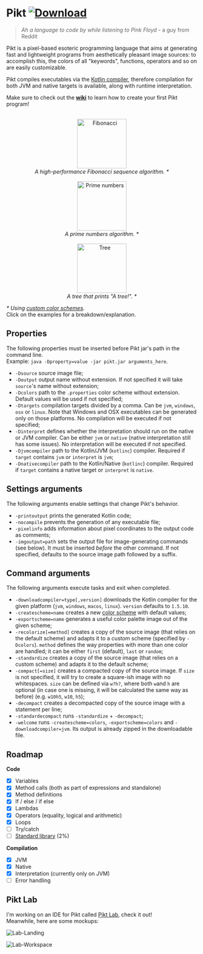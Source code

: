# Pikt [![Download](https://img.shields.io/badge/Download%20latest-snapshot-blue.svg)](https://nightly.link/iAmGio/pikt/workflows/maven/master/pikt.zip)

> _Ah a language to code by while listening to Pink Floyd_ - a guy from Reddit

Pikt is a pixel-based esoteric programming language that aims at generating fast and lightweight programs from aesthetically pleasant image sources: to accomplish this, the colors of all "keywords", functions, operators and so on are easily customizable.
  
Pikt compiles executables via the [Kotlin compiler](https://kotlinlang.org/docs/command-line.html), therefore compilation for both JVM and native targets is available, along with runtime interpretation.

Make sure to check out the **[wiki](https://github.com/iAmGio/pikt/wiki)** to learn how to create your first Pikt program! 

<p align="center">
  <br>
  <a href="https://github.com/iAmGio/pikt/wiki/Fibonacci:-breakdown">
    <img width="130" src="https://i.imgur.com/1KFhhic.png" alt="Fibonacci" /><br>
  </a>
  <i>A high-performance Fibonacci sequence algorithm. *</i>
  <br><br>
  <a href="https://github.com/iAmGio/pikt/wiki/Prime-numbers:-breakdown">
    <img width="130" src="https://i.imgur.com/LFYekAD.png" alt="Prime numbers" /><br>
  </a>
  <i>A prime numbers algorithm. *</i>
  <br><br>
  <a href="https://github.com/iAmGio/pikt/wiki/Tree:-breakdown">
    <img width="130" src="https://i.imgur.com/aKg4I59.png" alt="Tree" /><br></a>
  <i>A tree that prints "A tree!". *</i>
</p>

_* Using [custom color schemes](https://github.com/iAmGio/pikt/blob/master/src/test/resources/schemes)._  
Click on the examples for a breakdown/explanation.

## Properties
The following properties must be inserted before Pikt jar's path in the command line.  
Example: `java -Dproperty=value -jar pikt.jar arguments_here`.  

- `-Dsource` source image file;
- `-Doutput` output name without extension. If not specified it will take `source`'s name without extension;
- `-Dcolors` path to the `.properties` color scheme without extension. Default values will be used if not specified;
- `-Dtargets` compilation targets divided by a comma. Can be `jvm`, `windows`, `osx` or `linux`. Note that Windows and OSX executables can be generated only on those platforms. No compilation will be executed if not specified;
- `-Dinterpret` defines whether the interpretation should run on the native or JVM compiler. Can be either `jvm` or `native` (native interpretation still has some issues). No interpretation will be executed if not specified.
- `-Djvmcompiler` path to the Kotlin/JVM (`kotlinc`) compiler. Required if `target` contains `jvm` or `interpret` is `jvm`;
- `-Dnativecompiler` path to the Kotlin/Native (`kotlinc`) compiler. Required if `target` contains a native target or `interpret` is `native`.

## Settings arguments

The following arguments enable settings that change Pikt's behavior.

- `-printoutput` prints the generated Kotlin code;
- `-nocompile` prevents the generation of any executable file;
- `-pixelinfo` adds information about pixel coordinates to the output code as comments;
- `-imgoutput=path` sets the output file for image-generating commands (see below). It must be inserted _before_ the other command. If not specified, defaults to the source image path followed by a suffix.

## Command arguments

The following arguments execute tasks and exit when completed.

- `-downloadcompiler=type[,version]` downloads the Kotlin compiler for the given platform (`jvm`, `windows`, `macos`, `linux`). `version` defaults to `1.5.10`.
- `-createscheme=name` creates a new [color scheme](https://github.com/iAmGio/pikt/blob/master/src/main/resources/properties/colors.properties) with default values;
- `-exportscheme=name` generates a useful color palette image out of the given scheme;
- `-recolorize[=method]` creates a copy of the source image (that relies on the default scheme) and adapts it to a custom scheme (specified by `-Dcolors`). `method` defines the way properties with more than one color are handled; it can be either `first` (default), `last` or `random`;
- `-standardize` creates a copy of the source image (that relies on a custom scheme) and adapts it to the default scheme;
- `-compact[=size]` creates a compacted copy of the source image. If `size` is not specified, it will try to create a square-ish image with no whitespaces. `size` can be defined via `w?h?`, where both `w`and `h` are optional (in case one is missing, it will be calculated the same way as before) (e.g. `w10h5`, `w10`, `h5`);
- `-decompact` creates a decompacted copy of the source image with a statement per line;
- `-standardecompact` runs `-standardize` + `-decompact`;
- `-welcome` runs `-createscheme=colors`, `-exportscheme=colors` and `-downloadcompiler=jvm`. Its output is already zipped in the downloadable file. 

## Roadmap

**Code**
- [x] Variables
- [x] Method calls (both as part of expressions and standalone)
- [x] Method definitions
- [x] If / else / if else
- [x] Lambdas
- [x] Operators (equality, logical and arithmetic)
- [x] Loops
- [ ] Try/catch
- [ ] [Standard library](https://github.com/iAmGio/pikt/tree/master/src/main/resources/pikt.stdlib) (2%)

**Compilation**
- [x] JVM
- [x] Native
- [x] Interpretation (currently only on JVM)
- [ ] Error handling

## Pikt Lab

I'm working on an IDE for Pikt called [Pikt Lab](https://github.com/iAmGio/pikt-lab), check it out!  
Meanwhile, here are some mockups:

![Lab-Landing](https://i.imgur.com/oylceCd.png)

![Lab-Workspace](https://i.imgur.com/wlj3gpg.png)